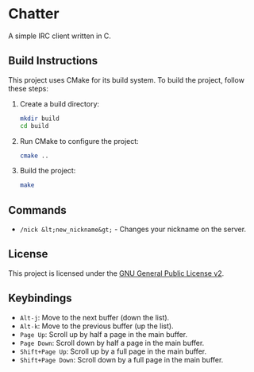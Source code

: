 # Chatter

A simple IRC client written in C.

## Build Instructions

This project uses CMake for its build system. To build the project, follow these steps:

1. Create a build directory:

   ```bash
   mkdir build
   cd build
   ```

2. Run CMake to configure the project:

   ```bash
   cmake ..
   ```

3. Build the project:

   ```bash
   make
   ```

## Commands

* `/nick &lt;new_nickname&gt;` - Changes your nickname on the server.

## License

This project is licensed under the [GNU General Public License v2](LICENSE).

## Keybindings

*   `Alt-j`: Move to the next buffer (down the list).
*   `Alt-k`: Move to the previous buffer (up the list).
*   `Page Up`: Scroll up by half a page in the main buffer.
*   `Page Down`: Scroll down by half a page in the main buffer.
*   `Shift+Page Up`: Scroll up by a full page in the main buffer.
*   `Shift+Page Down`: Scroll down by a full page in the main buffer.
